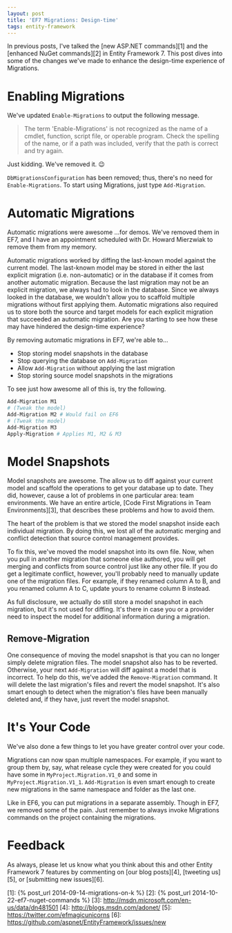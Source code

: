 ```yaml
---
layout: post
title: 'EF7 Migrations: Design-time'
tags: entity-framework
---
```


In previous posts, I've talked the [new ASP.NET commands][1] and the [enhanced NuGet commands][2] in Entity Framework 7.
This post dives into some of the changes we've made to enhance the design-time experience of Migrations.

Enabling Migrations
===================
We've updated `Enable-Migrations` to output the following message.

> The term 'Enable-Migrations' is not recognized as the name of a cmdlet, function, script file, or operable program.
> Check the spelling of the name, or if a path was included, verify that the path is correct and try again.

Just kidding. We've removed it. :wink:

`DbMigrationsConfiguration` has been removed; thus, there's no need for `Enable-Migrations`. To start using Migrations,
just type `Add-Migration`.

Automatic Migrations
====================
Automatic migrations were awesome ...for demos. We've removed them in EF7, and I have an appointment scheduled with Dr.
Howard Mierzwiak to remove them from my memory.

Automatic migrations worked by diffing the last-known model against the current model. The last-known model may be
stored in either the last explicit migration (i.e. non-automatic) or in the database if it comes from another automatic
migration. Because the last migration may not be an explicit migration, we always had to look in the database. Since we
always looked in the database, we wouldn't allow you to scaffold multiple migrations without first applying them.
Automatic migrations also required us to store both the source and target models for each explicit migration that
succeeded an automatic migration. Are you starting to see how these may have hindered the design-time experience?

By removing automatic migrations in EF7, we're able to...

* Stop storing model snapshots in the database
* Stop querying the database on `Add-Migration`
* Allow `Add-Migration` without applying the last migration
* Stop storing source model snapshots in the migrations

To see just how awesome all of this is, try the following.

```powershell
Add-Migration M1
# (Tweak the model)
Add-Migration M2 # Would fail on EF6
# (Tweak the model)
Add-Migration M3
Apply-Migration # Applies M1, M2 & M3
```

Model Snapshots
===============
Model snapshots are awesome. The allow us to diff against your current model and scaffold the operations to get your
database up to date. They did, however, cause a lot of problems in one particular area: team environments. We have an
entire article, [Code First Migrations in Team Environments][3], that describes these problems and how to avoid them.

The heart of the problem is that we stored the model snapshot inside each individual migration. By doing this, we lost
all of the automatic merging and conflict detection that source control management provides.

To fix this, we've moved the model snapshot into its own file. Now, when you pull in another migration that someone else
authored, you will get merging and conflicts from source control just like any other file. If you do get a legitimate
conflict, however, you'll probably need to manually update one of the migration files. For example, if they renamed
column A to B, and you renamed column A to C, update yours to rename column B instead.

As full disclosure, we actually do still store a model snapshot in each migration, but it's not used for diffing. It's
there in case you or a provider need to inspect the model for additional information during a migration.

Remove-Migration
----------------
One consequence of moving the model snapshot is that you can no longer simply delete migration files. The model snapshot
also has to be reverted. Otherwise, your next `Add-Migration` will diff against a model that is incorrect. To help do
this, we've added the `Remove-Migration` command. It will delete the last migration's files and revert the model
snapshot. It's also smart enough to detect when the migration's files have been manually deleted and, if they have, just
revert the model snapshot.

It's Your Code
==============
We've also done a few things to let you have greater control over your code.

Migrations can now span multiple namespaces. For example, if you want to group them by, say, what release cycle they
were created for you could have some in `MyProject.Migration.V1_0` and some in `MyProject.Migration.V1_1`.
`Add-Migration` is even smart enough to create new migrations in the same namespace and folder as the last one.

Like in EF6, you can put migrations in a separate assembly. Though in EF7, we removed some of the pain. Just remember to
always invoke Migrations commands on the project containing the migrations.

Feedback
========
As always, please let us know what you think about this and other Entity Framework 7 features by commenting on [our
blog posts][4], [tweeting us][5], or [submitting new issues][6].


  [1]: {% post_url 2014-09-14-migrations-on-k %}
  [2]: {% post_url 2014-10-22-ef7-nuget-commands %}
  [3]: http://msdn.microsoft.com/en-us/data/dn481501
  [4]: http://blogs.msdn.com/adonet/
  [5]: https://twitter.com/efmagicunicorns
  [6]: https://github.com/aspnet/EntityFramework/issues/new

